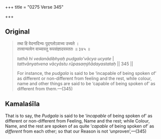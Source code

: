 +++
title = "0275 Verse 345"

+++
## Original 
>
> तथा हि वेदनादिभ्यः पुद्गलोऽवाच्य उच्यते ।  
> तत्त्वान्यत्वेन वाच्यास्तु रूपसंज्ञादयस्ततः ॥ ३४५ ॥ 
>
> *tathā hi vedanādibhyaḥ pudgalo'vācya ucyate* \|  
> *tattvānyatvena vācyāstu rūpasaṃjñādayastataḥ* \|\| 345 \|\| 
>
> For instance, the *pudgala* is said to be ‘incapable of being spoken of’ as different or non-different from feeling and the rest, while colour, name and other things are said to be ‘capable of being spoken of’ as different from them.—(345)



## Kamalaśīla

That is to say, the *Pudgala* is said to be ‘*incapable* of being spoken of’ as different or non-different from Feeling, Name and the rest; while Colour, Name, and the rest are spoken of as quite ‘*capable* of being spoken of’ as *different* from each other; so that our Reason is not ‘unproven’,—(345)


